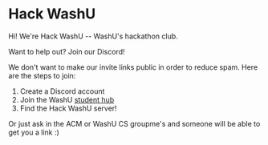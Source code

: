 # Hack WashU

Hi! We're Hack WashU -- WashU's hackathon club.

Want to help out? Join our Discord! 

We don't want to make our invite links public in order to reduce spam. Here are the steps to join:
1. Create a Discord account
2. Join the WashU [student hub](https://support.discord.com/hc/en-us/articles/4406046651927-Discord-Student-Hubs-FAQ)
3. Find the Hack WashU server!

Or just ask in the ACM or WashU CS groupme's and someone will be able to get you a link :)
